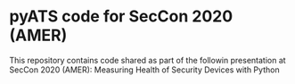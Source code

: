 # pyATS code for SecCon 2020 (AMER)

This repository contains code shared as part of the followin presentation at SecCon 2020 (AMER):
Measuring Health of Security Devices with Python
